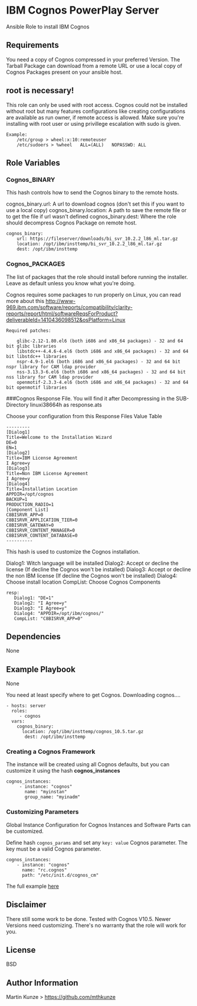IBM Cognos PowerPlay Server
=========
Ansible Role to install IBM Cognos 

Requirements
------------
You need a copy of Cognos compressed in your preferred Version. The Tarball Package can download from a remote URL or use a local copy of Cognos Packages present on your ansible host.

root is necessary!
------------

This role can only be used with root access. Cognos could not be installed without root but many features configurations like creating configurations
are available as run owner, if remote access is allowed. Make sure you're installing with root user or using privillege escalation with sudo is given.

    Example:
        /etc/group > wheel:x:10:remoteuser
        /etc/sudoers > %wheel	ALL=(ALL)	NOPASSWD: ALL


Role Variables
--------------

### Cognos_BINARY

This hash controls how to send the Cognos binary to the remote hosts.

cognos_binary.url: A url to download cognos (don't set this if you want to use a local copy)
cognos_binary.location: A path to save the remote file or to get the file if url wasn't defined
cognos_binary.dest: Where the role should decompress Cognos Package on remote host.

    cognos_binary:
        url: https://fileserver/downloads/bi_svr_10.2.2_l86_ml.tar.gz
        location: /opt/ibm/insttemp/bi_svr_10.2.2_l86_ml.tar.gz
        dest: /opt/ibm/insttemp


### Cognos_PACKAGES

The list of packages that the role should install before running the installer. Leave as default unless you know what you're doing.

Cognos requires some packages to run properly on Linux, you can read more about this 
http://www-969.ibm.com/software/reports/compatibility/clarity-reports/report/html/softwareReqsForProduct?deliverableId=1410436098512&osPlatform=Linux


    Required patches:

        glibc-2.12-1.80.el6 (both i686 and x86_64 packages) - 32 and 64 bit glibc libraries
        libstdc++-4.4.6-4.el6 (both i686 and x86_64 packages) - 32 and 64 bit libstdc++ libraries
        nspr-4.9-1.el6 (both i686 and x86_64 packages) - 32 and 64 bit nspr library for CAM ldap provider
        nss-3.13.3-6.el6 (both i686 and x86_64 packages) - 32 and 64 bit nss library for CAM ldap provider
        openmotif-2.3.3-4.el6 (both i686 and x86_64 packages) - 32 and 64 bit openmotif libraries 

###Cognos Response File.
You will find it after Decompressing in the SUB-Directory linuxi38664h as response.ats 


Choose your configuration from this Response Files Value Table

    --------- 
    [Dialog1]
    Title=Welcome to the Installation Wizard
    DE=0
    EN=1
    [Dialog2]
    Title=IBM License Agreement
    I Agree=y
    [Dialog3]
    Title=Non IBM License Agreement
    I Agree=y
    [Dialog4]
    Title=Installation Location
    APPDIR=/opt/cognos
    BACKUP=1
    PRODUCTION_RADIO=1
    [Component List]
    C8BISRVR_APP=0
    C8BISRVR_APPLICATION_TIER=0
    C8BISRVR_GATEWAY=0
    C8BISRVR_CONTENT_MANAGER=0
    C8BISRVR_CONTENT_DATABASE=0
    ----------

This hash is used to customize the Cognos installation.

Dialog1: Witch language will be installed
Dialog2: Accept or decline the license (If decline the Cognos won't be installed)
Dialog3: Accept or decline the non IBM license (If decline the Cognos won't be installed)
Dialog4: Choose install location
CompList: Choose Cognos Components

    resp:
       Dialog1: "DE=1"
       Dialog2: "I Agree=y"
       Dialog3: "I Agree=y"
       Dialog4: "APPDIR=/opt/ibm/cognos/"
       CompList: "C8BISRVR_APP=0"


Dependencies
------------
None

Example Playbook
----------------
None

You need at least specify where to get Cognos. Downloading cognos....

    - hosts: server
      roles:
         - cognos
      vars:
        cognos_binary:
          location: /opt/ibm/insttemp/cognos_10.5.tar.gz
           dest: /opt/ibm/insttemp

### Creating a Cognos Framework

The instance will be created using all Cognos defaults, but you can customize it using the hash **cognos_instances**

    cognos_instances:
         - instance: "cognos"
           name: "myinstan" 
           group_name: "myinadm"
           
### Customizing Parameters

Global Instance Configuration for Cognos Instances and Software Parts can be customized.

Define hash `cognos_params` and set any `key: value` Cognos parameter. The key must be a valid Cognos parameter.

    cognos_instances:
        - instance: "cognos"
          name: "rc.cognos" 
          path: "/etc/init.d/cognos_cm"
            
The full example [here](https://github.com/mthkunze/ansible-role-cognos/tree/master/examples/instance_with_custom_params.yml)


Disclaimer
---------
There still some work to be done. Tested with Cognos V10.5. Newer Versions need customizing. There's no warranty that the role will work for you.

License
-------
BSD

Author Information
------------------
Martin Kunze > https://github.com/mthkunze
